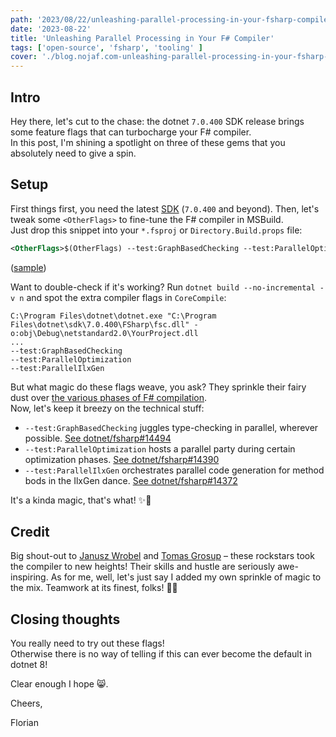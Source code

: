 ```yaml
---
path: '2023/08/22/unleashing-parallel-processing-in-your-fsharp-compiler/'
date: '2023-08-22'
title: 'Unleashing Parallel Processing in Your F# Compiler'
tags: ['open-source', 'fsharp', 'tooling' ]
cover: './blog.nojaf.com-unleashing-parallel-processing-in-your-fsharp-compiler.jpg'
---
```


## Intro

Hey there, let's cut to the chase: the dotnet `7.0.400` SDK release brings some feature flags that can turbocharge your F# compiler.  
In this post, I'm shining a spotlight on three of these gems that you absolutely need to give a spin.

## Setup

First things first, you need the latest [SDK](https://dotnet.microsoft.com/en-us/download/dotnet/7.0) (`7.0.400` and beyond). Then, let's tweak some `<OtherFlags>` to fine-tune the F# compiler in MSBuild.  
Just drop this snippet into your `*.fsproj` or `Directory.Build.props` file:

```xml
<OtherFlags>$(OtherFlags) --test:GraphBasedChecking --test:ParallelOptimization --test:ParallelIlxGen</OtherFlags>
```

([sample](https://github.com/fsprojects/fantomas/blob/0156a914d08a780745e777c995164be746c926f6/Directory.Build.props#L37))

Want to double-check if it's working? Run `dotnet build --no-incremental -v n` and spot the extra compiler flags in `CoreCompile`:

```
C:\Program Files\dotnet\dotnet.exe "C:\Program Files\dotnet\sdk\7.0.400\FSharp\fsc.dll" -o:obj\Debug\netstandard2.0\YourProject.dll
...
--test:GraphBasedChecking
--test:ParallelOptimization
--test:ParallelIlxGen
```

But what magic do these flags weave, you ask? They sprinkle their fairy dust over [the various phases of F# compilation](https://github.com/dotnet/fsharp/blob/main/docs/overview.md#key-compiler-phases).  
Now, let's keep it breezy on the technical stuff:

- `--test:GraphBasedChecking` juggles type-checking in parallel, wherever possible. [See dotnet/fsharp#14494](https://github.com/dotnet/fsharp/pull/14494)
- `--test:ParallelOptimization` hosts a parallel party during certain optimization phases. [See dotnet/fsharp#14390](https://github.com/dotnet/fsharp/pull/14390)
- `--test:ParallelIlxGen` orchestrates parallel code generation for method bods in the IlxGen dance. [See dotnet/fsharp#14372](https://github.com/dotnet/fsharp/pull/14372)

It's a kinda magic, that's what! ✨🎩

## Credit

Big shout-out to [Janusz Wrobel](https://github.com/safesparrow) and [Tomas Grosup](https://github.com/t-gro) – these rockstars took the compiler to new heights! Their skills and hustle are seriously awe-inspiring. As for me, well, let's just say I added my own sprinkle of magic to the mix. Teamwork at its finest, folks! 🚀🌟

## Closing thoughts

<div id="try-out-compiler-flags">
You really need to try out these flags!<br />
Otherwise there is no way of telling if this can ever become the default in dotnet 8!
</div>

Clear enough I hope 😸.

Cheers,

Florian

